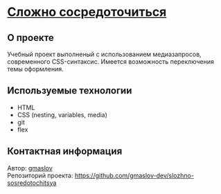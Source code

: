 # [Сложно сосредоточиться](https://slozhnoso-sredotochitsya-gmaslov.netlify.app/)

## О проекте

Учебный проект выполненый с использованием медиазапросов, современного CSS-синтаксис. Имеется возможность переключения темы оформления.

## Используемые технологии

- HTML
- CSS (nesting, variables, media)
- git
- flex

## Контактная информация
Автор: [gmaslov](https://github.com/gmaslov-dev)  
Репозиторий проекта: https://github.com/gmaslov-dev/slozhno-sosredotochitsya